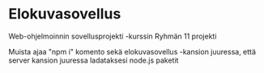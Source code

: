 # Elokuvasovellus
Web-ohjelmoinnin sovellusprojekti -kurssin Ryhmän 11 projekti

Muista ajaa "npm i" komento sekä elokuvasovellus -kansion juuressa, että server kansion juuressa ladataksesi node.js paketit